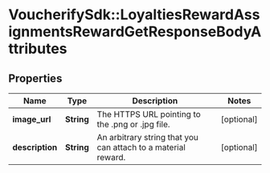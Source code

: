 # VoucherifySdk::LoyaltiesRewardAssignmentsRewardGetResponseBodyAttributes

## Properties

| Name | Type | Description | Notes |
| ---- | ---- | ----------- | ----- |
| **image_url** | **String** | The HTTPS URL pointing to the .png or .jpg file. | [optional] |
| **description** | **String** | An arbitrary string that you can attach to a material reward. | [optional] |

